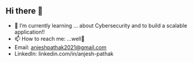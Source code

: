 ## Hi there 👋

<!--
**Anjesh23/Anjesh23** is a ✨ _special_ ✨ repository because its `README.md` (this file) appears on your GitHub profile.

Here are some ideas to get you started:

- 🔭 I’m currently working on ...
- 🌱 I’m currently learning ...
- 👯 I’m looking to collaborate on ...
- 🤔 I’m looking for help with ...
- 💬 Ask me about ...
- 📫 How to reach me: ...
- 😄 Pronouns: ...
- ⚡ Fun fact: ...
-->
- 🌱 I’m currently learning ... about Cybersecurity and to build a scalable application!!
- 📫 How to reach me: ...well🤔
- Email: anjeshpathak2021@gmail.com
- LinkedIn: linkedin.com/in/anjesh-pathak
